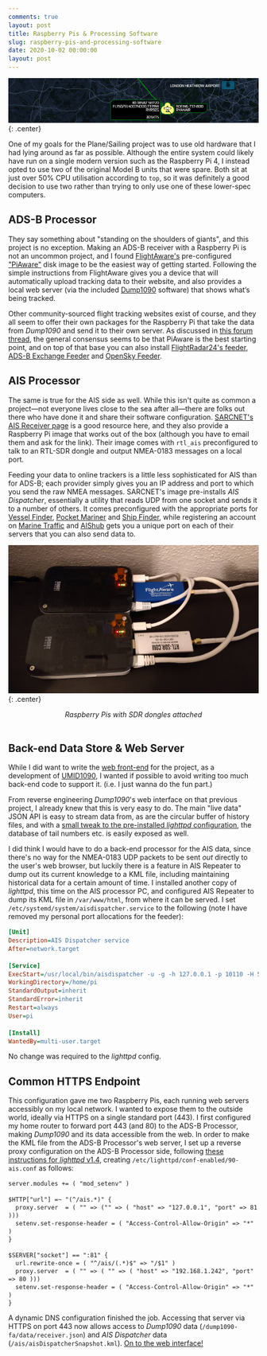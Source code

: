 ```yaml
---
comments: true
layout: post
title: Raspberry Pis & Processing Software
slug: raspberry-pis-and-processing-software
date: 2020-10-02 00:00:00
layout: post
---
```


![Plane Sailing Banner](/hardware/planesailing/banner4.png){: .center}

One of my goals for the Plane/Sailing project was to use old hardware that I had lying around as far as possible. Although the entire system could likely have run on a single modern version such as the Raspberry Pi 4, I instead opted to use two of the original Model B units that were spare. Both sit at just over 50% CPU utilisation according to `top`, so it was definitely a good decision to use two rather than trying to only use one of these lower-spec computers.

## ADS-B Processor

They say something about "standing on the shoulders of giants", and this project is no exception. Making an ADS-B receiver with a Raspberry Pi is not an uncommon project, and I found [FlightAware's](https://flightaware.com/) pre-configured ["PiAware"](https://flightaware.com/adsb/piaware/build) disk image to be the easiest way of getting started. Following the simple instructions from FlightAware gives you a device that will automatically upload tracking data to their website, and also provides a local web server (via the included [Dump1090](https://www.satsignal.eu/raspberry-pi/dump1090.html) software) that shows what’s being tracked.

Other community-sourced flight tracking websites exist of course, and they all seem to offer their own packages for the Raspberry Pi that take the data from *Dump1090* and send it to their own server. As discussed in [this forum thread](https://forum.flightradar24.com/forum/radar-forums/flightradar24-feeding-data-to-flightradar24/11792-beginner-feed-both-fr24-und-fa-with-raspberry-pi-3-model-b-flightaware-pro-stick), the general consensus seems to be that PiAware is the best starting point, and on top of that base you can also install [FlightRadar24's feeder](https://www.flightradar24.com/share-your-data), [ADS-B Exchange Feeder](https://www.adsbexchange.com/how-to-feed/#scriptmethod) and [OpenSky Feeder](https://opensky-network.org/community/projects/30-dump1090-feeder).

## AIS Processor

The same is true for the AIS side as well. While this isn't quite as common a project&mdash;not everyone lives close to the sea after all&mdash;there are folks out there who have done it and share their software configuration. [SARCNET's AIS Receiver page](https://www.sarcnet.org/ais-receiver.html) is a good resource here, and they also provide a Raspberry Pi image that works out of the box (although you have to email them and ask for the link). Their image comes with `rtl_ais` preconfigured to talk to an RTL-SDR dongle and output NMEA-0183 messages on a local port.

Feeding your data to online trackers is a little less sophisticated for AIS than for ADS-B; each provider simply gives you an IP address and port to which you send the raw NMEA messages. SARCNET's image pre-installs *AIS Dispatcher*, essentially a utility that reads UDP from one socket and sends it to a number of others. It comes preconfigured with the appropriate ports for [Vessel Finder](https://stations.vesselfinder.com/become-partner), [Pocket Mariner](http://pocketmariner.com/ais-ship-tracking/cover-your-area/) and [Ship Finder](https://shipfinder.co/about/coverage/), while registering an account on [Marine Traffic](https://www.marinetraffic.com/en/users/register/1/12) and [AIShub](http://www.aishub.net/join-us) gets you a unique port on each of their servers that you can also send data to.

![Two Raspberry Pis with SDR dongles attached](/hardware/planesailing/pis.jpg){: .center}
<center><em>Raspberry Pis with SDR dongles attached</em></center><br/>

## Back-end Data Store & Web Server

While I did want to write the [web front-end](../web-front-end/) for the project, as a development of [UMID1090](https://github.com/ianrenton/umid1090), I wanted if possible to avoid writing too much back-end code to support it. (i.e. I just wanna do the fun part.)

From reverse engineering *Dump1090*'s web interface on that previous project, I already knew that this is very easy to do. The main "live data" JSON API is easy to stream data from, as are the circular buffer of history files, and with a [small tweak to the pre-installed *lighttpd* configuration](https://github.com/ianrenton/dump1090/commit/8aa9dc8b8fd43d4755a8042423af2ab841f104bf), the database of tail numbers etc. is easily exposed as well.

I did think I would have to do a back-end processor for the AIS data, since there's no way for the NMEA-0183 UDP packets to be sent *out* directly to the user's web browser, but luckily there is a feature in AIS Repeater to dump out its current knowledge to a KML file, including maintaining historical data for a certain amount of time. I installed another copy of *lighttpd*, this time on the AIS processor PC, and configured AIS Repeater to dump its KML file in `/var/www/html`, from where it can be served. I set `/etc/systemd/system/aisdispatcher.service` to the following (note I have removed my personal port allocations for the feeder):

```ini
[Unit]
Description=AIS Dispatcher service
After=network.target

[Service]
ExecStart=/usr/local/bin/aisdispatcher -u -g -h 127.0.0.1 -p 10110 -H 54.225.113.225:5322,109.200.19.151:4001 -X 10 -z no -S /var/www/html
WorkingDirectory=/home/pi
StandardOutput=inherit
StandardError=inherit
Restart=always
User=pi

[Install]
WantedBy=multi-user.target
```

No change was required to the *lighttpd* config.

## Common HTTPS Endpoint

This configuration gave me two Raspberry Pis, each running web servers accessibly on my local network. I wanted to expose them to the outside world, ideally via HTTPS on a single standard port (443). I first configured my home router to forward port 443 (and 80) to the ADS-B Processor, making *Dump1090* and its data accessible from the web. In order to make the KML file from the ADS-B Processor's web server, I set up a reverse proxy configuration on the ADS-B Processor side, following [these instructions for *lighttpd* v1.4](https://stackoverflow.com/a/19466700/58755), creating `/etc/lighttpd/conf-enabled/90-ais.conf` as follows:

```ApacheConf
server.modules += ( "mod_setenv" )

$HTTP["url"] =~ "(^/ais.*)" {
  proxy.server  = ( "" => ("" => ( "host" => "127.0.0.1", "port" => 81 )))
  setenv.set-response-header = ( "Access-Control-Allow-Origin" => "*" )
}

$SERVER["socket"] == ":81" {
  url.rewrite-once = ( "^/ais/(.*)$" => "/$1" )
  proxy.server  = ( "" => ( "" => ( "host" => "192.168.1.242", "port" => 80 )))
  setenv.set-response-header = ( "Access-Control-Allow-Origin" => "*" )
}
```

A dynamic DNS configuration finished the job. Accessing that server via HTTPS on port 443 now allows access to *Dump1090* data (`/dump1090-fa/data/receiver.json`) and *AIS Dispatcher* data (`/ais/aisDispatcherSnapshot.kml`). [On to the web interface!](../web-front-end/)